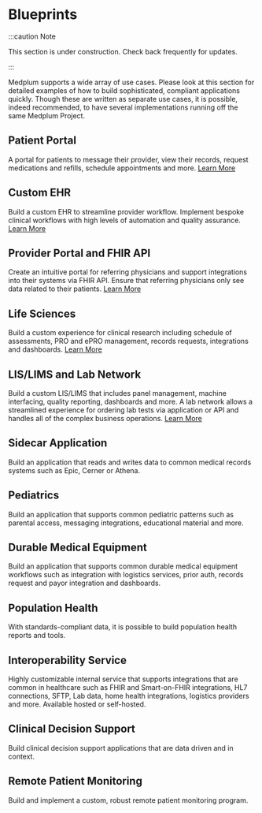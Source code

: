 # Blueprints

:::caution Note

This section is under construction. Check back frequently for updates.

:::

Medplum supports a wide array of use cases. Please look at this section for detailed examples of how to build sophisticated, compliant applications quickly. Though these are written as separate use cases, it is possible, indeed recommended, to have several implementations running off the same Medplum Project.

## Patient Portal

A portal for patients to message their provider, view their records, request medications and refills, schedule appointments and more. [Learn More](/blueprints/patient-portal)

## Custom EHR

Build a custom EHR to streamline provider workflow. Implement bespoke clinical workflows with high levels of automation and quality assurance. [Learn More](/blueprints/custom-ehr)

## Provider Portal and FHIR API

Create an intuitive portal for referring physicians and support integrations into their systems via FHIR API. Ensure that referring physicians only see data related to their patients. [Learn More](/blueprints/provider-portal)

## Life Sciences

Build a custom experience for clinical research including schedule of assessments, PRO and ePRO management, records requests, integrations and dashboards. [Learn More](/blueprints/life-sciences)

## LIS/LIMS and Lab Network

Build a custom LIS/LIMS that includes panel management, machine interfacing, quality reporting, dashboards and more. A lab network allows a streamlined experience for ordering lab tests via application or API and handles all of the complex business operations. [Learn More](/blueprints/lab)

## Sidecar Application

Build an application that reads and writes data to common medical records systems such as Epic, Cerner or Athena.

## Pediatrics

Build an application that supports common pediatric patterns such as parental access, messaging integrations, educational material and more.

## Durable Medical Equipment

Build an application that supports common durable medical equipment workflows such as integration with logistics services, prior auth, records request and payor integration and dashboards.

## Population Health

With standards-compliant data, it is possible to build population health reports and tools.

## Interoperability Service

Highly customizable internal service that supports integrations that are common in healthcare such as FHIR and Smart-on-FHIR integrations, HL7 connections, SFTP, Lab data, home health integrations, logistics providers and more. Available hosted or self-hosted.

## Clinical Decision Support

Build clinical decision support applications that are data driven and in context.

## Remote Patient Monitoring

Build and implement a custom, robust remote patient monitoring program.
